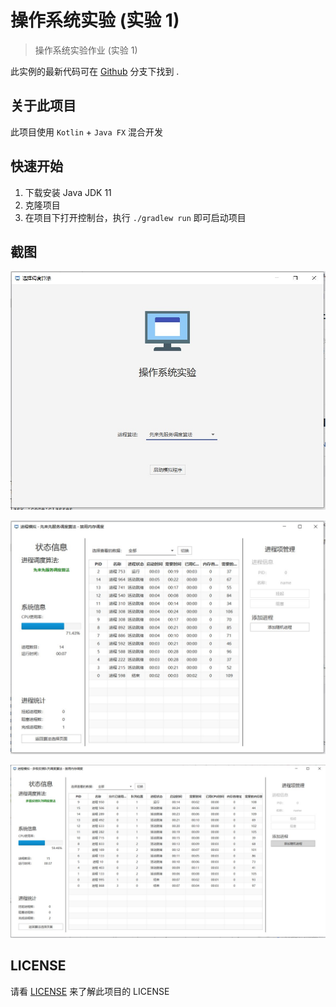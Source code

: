 # 操作系统实验 (实验 1)

> 操作系统实验作业 (实验 1)

此实例的最新代码可在 [Github](https://github.com/ExplodingFKL/SystemOperation/tree/unit1) 分支下找到 .

## 关于此项目

此项目使用 `Kotlin` + `Java FX` 混合开发

## 快速开始
 
 1. 下载安装 Java JDK 11 
 2. 克隆项目
 3. 在项目下打开控制台，执行 `./gradlew run` 即可启动项目

## 截图

![启动截图](./.github/screen/screen1.jpg)


![启动截图](./.github/screen/screen2.jpg)

![启动截图](./.github/screen/screen3.jpg)

## LICENSE

请看 [LICENSE](./LICENSE) 来了解此项目的 LICENSE
